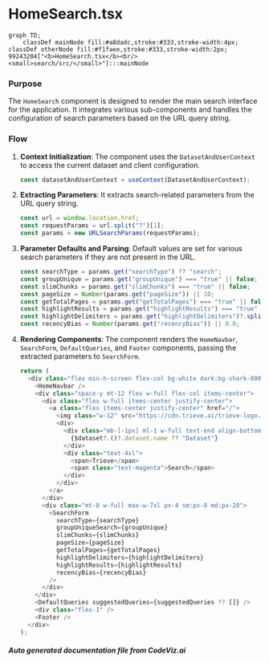 # HomeSearch.tsx

```mermaid
graph TD;
    classDef mainNode fill:#a8dadc,stroke:#333,stroke-width:4px;
classDef otherNode fill:#f1faee,stroke:#333,stroke-width:2px;
99243204["<b>HomeSearch.tsx</b><br/><small>search/src/</small>"]:::mainNode

```
### Purpose
The `HomeSearch` component is designed to render the main search interface for the application. It integrates various sub-components and handles the configuration of search parameters based on the URL query string.

### Flow
1. **Context Initialization**: The component uses the `DatasetAndUserContext` to access the current dataset and client configuration.
   ```javascript
   const datasetAndUserContext = useContext(DatasetAndUserContext);
   ```

2. **Extracting Parameters**: It extracts search-related parameters from the URL query string.
   ```javascript
   const url = window.location.href;
   const requestParams = url.split("?")[1];
   const params = new URLSearchParams(requestParams);
   ```

3. **Parameter Defaults and Parsing**: Default values are set for various search parameters if they are not present in the URL.
   ```javascript
   const searchType = params.get("searchType") ?? "search";
   const groupUnique = params.get("groupUnique") === "true" || false;
   const slimChunks = params.get("slimChunks") === "true" || false;
   const pageSize = Number(params.get("pageSize")) || 10;
   const getTotalPages = params.get("getTotalPages") === "true" || false;
   const highlightResults = params.get("highlightResults") === "true" || true;
   const highlightDelimiters = params.get("highlightDelimiters")?.split(",").filter((delimiter) => delimiter !== "") ?? ["?", ".", "!"];
   const recencyBias = Number(params.get("recencyBias")) || 0.0;
   ```

4. **Rendering Components**: The component renders the `HomeNavbar`, `SearchForm`, `DefaultQueries`, and `Footer` components, passing the extracted parameters to `SearchForm`.
   ```javascript
   return (
     <div class="flex min-h-screen flex-col bg-white dark:bg-shark-800 dark:text-white">
       <HomeNavbar />
       <div class="space-y mt-12 flex w-full flex-col items-center">
         <div class="flex w-full items-center justify-center">
           <a class="flex items-center justify-center" href="/">
             <img class="w-12" src="https://cdn.trieve.ai/trieve-logo.png" alt="Logo" />
             <div>
               <div class="mb-[-1px] ml-1 w-full text-end align-bottom text-lg leading-3 text-turquoise">
                 {$dataset?.()?.dataset.name ?? "Dataset"}
               </div>
               <div class="text-4xl">
                 <span>Trieve</span>
                 <span class="text-magenta">Search</span>
               </div>
             </div>
           </a>
         </div>
         <div class="mt-8 w-full max-w-7xl px-4 sm:px-8 md:px-20">
           <SearchForm
             searchType={searchType}
             groupUniqueSearch={groupUnique}
             slimChunks={slimChunks}
             pageSize={pageSize}
             getTotalPages={getTotalPages}
             highlightDelimiters={highlightDelimiters}
             highlightResults={highlightResults}
             recencyBias={recencyBias}
           />
         </div>
       </div>
       <DefaultQueries suggestedQueries={suggestedQueries ?? []} />
       <div class="flex-1" />
       <Footer />
     </div>
   );
   ```

##### Auto generated documentation file from CodeViz.ai

